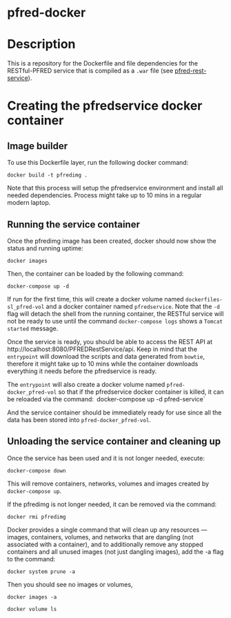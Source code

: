 # pfred-docker

# Description
This is a repository for the Dockerfile and file dependencies for the RESTful-PFRED service that is compiled as a `.war` file (see [pfred-rest-service](https://github.com/pfred/pfred-rest-service)).

# Creating the pfredservice docker container
## Image builder
To use this Dockerfile layer, run the following docker command:

`docker build -t pfredimg .`

Note that this process will setup the pfredservice environment and install all needed
dependencies. Process might take up to 10 mins in a regular modern laptop.

## Running the service container

Once the pfredimg image has been created, docker should now show the status and running uptime:

`docker images`

Then, the container can be loaded by the following command:

`docker-compose up -d`

If run for the first time, this will create a docker volume named `dockerfiles-sl_pfred-vol` and a docker container 
named `pfredservice`. Note that the `-d` flag will detach the shell from the running container, the RESTful service will not be ready to use until the command `docker-compose logs` shows a `Tomcat started` message.

Once the service is ready, you should be able to access the REST API at http://localhost:8080/PFREDRestService/api. Keep in mind that the `entrypoint` will download the scripts and data generated from `bowtie`, therefore it might take up to 10 mins while the container downloads everything it needs before the pfredservice is ready.

The `entrypoint` will also create a docker volume named `pfred-docker_pfred-vol` so that if the pfredservice docker container is killed, it can be reloaded via the command:`
`docker-compose up -d pfred-service`

And the service container should be immediately ready for use since all the data has been stored into `pfred-docker_pfred-vol`.

## Unloading the service container and cleaning up

Once the service has been used and it is not longer needed, execute:

`docker-compose down`

This will remove containers, networks, volumes and images created by `docker-compose up`.

If the pfredimg is not longer needed, it can be removed via the command:

`docker rmi pfredimg`

Docker provides a single command that will clean up any resources — images, containers, volumes, and networks
that are dangling (not associated with a container), and to additionally remove any stopped containers and
all unused images (not just dangling images), add the -a flag to the command:

`docker system prune -a`

Then you should see no images or volumes,

`docker images -a`

`docker volume ls`
